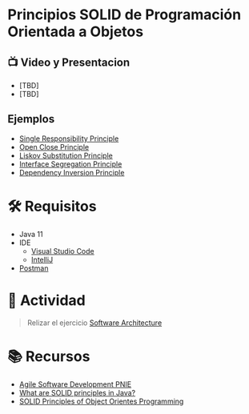 # Principios SOLID de Programación Orientada a Objetos

## :tv: Video y Presentacion
- [TBD]
- [TBD]

## Ejemplos
- [Single Responsibility Principle](./srp)
- [Open Close Principle](./ocp)
- [Liskov Substitution Principle](./lsp)
- [Interface Segregation Principle](./isp)
- [Dependency Inversion Principle](./dpi)

# :hammer_and_wrench: Requisitos
- Java 11
- IDE
    * [Visual Studio Code](https://code.visualstudio.com/download)
    * [IntelliJ](https://www.jetbrains.com/idea/download)
- [Postman](https://www.postman.com/downloads/)

# :pencil: Actividad
> Relizar el ejercicio [Software Architecture](../Ejercicios/software-architeture-exercise)

# :books: Recursos
- [Agile Software Development PNIE](https://dl.ebooksworld.ir/motoman/Pearson.Agile.Software.Development.Principles.Patterns.and.Practices.www.EBooksWorld.ir.pdf)
- [What are SOLID principles in Java?](https://www.educative.io/answers/what-are-the-solid-principles-in-java)
- [SOLID Principles of Object Orientes Programming](https://springframework.guru/solid-principles-object-oriented-programming/)
